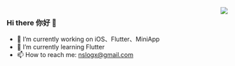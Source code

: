 <img align="right" src="https://github-readme-stats.vercel.app/api?username=nslogx&show_icons=true&bg_color=ffffff&hide_title=true&theme=vue" />

### Hi there 你好 👋

- 🔭 I’m currently working on iOS、Flutter、MiniApp
- 🌱 I’m currently learning Flutter
- 📫 How to reach me: nslogx@gmail.com
